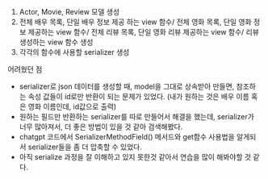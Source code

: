 1. Actor, Movie, Review 모델 생성
2. 전체 배우 목록, 단일 배우 정보 제공 하는 view 함수/
전체 영화 목록, 단일 영화 정보 제공하는 view 함수/
전체 리뷰 목록, 단일 영화 리뷰 제공하는 view 함수/
리뷰 생성하는 view 함수 생성
3. 각각의 함수에 사용할 serializer 생성

어려웠던 점
- serializer로 json 데이터를 생성할 때,
 model을 그대로 상속받아 만들면, 참조하는 속성 값들이 id로만 반환이 되는 문제가 있었다.
 (내가 원하는 것은 배우 이름 혹은 영화 이름인데, id값으로 출력)
 - 원하는 필드만 반환하는 serializer를 따로 만들어서 해결을 했는데,
 serializer가 너무 많아져서, 더 좋은 방법이 있을 것 같아 검색해봤다.
- chatgpt 코드에서 SerializerMethodField() 메서드와 get함수 사용법을 알게되서 serializer들을 좀 더 압축할 수 있었다.
- 아직 serialize 과정을 잘 이해하고 있지 못한것 같아서 연습을 많이 해봐야할 것 같다.